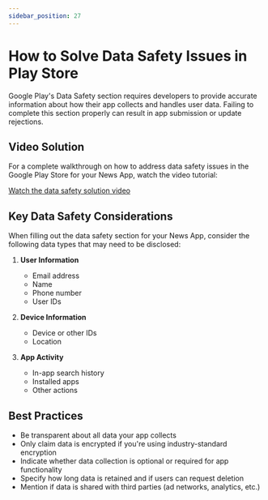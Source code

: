 ```yaml
---
sidebar_position: 27
---
```


# How to Solve Data Safety Issues in Play Store

Google Play's Data Safety section requires developers to provide accurate information about how their app collects and handles user data. Failing to complete this section properly can result in app submission or update rejections.

## Video Solution

For a complete walkthrough on how to address data safety issues in the Google Play Store for your News App, watch the video tutorial:

[Watch the data safety solution video](https://www.youtube.com/watch?v=f8rjX7_QL44)

## Key Data Safety Considerations

When filling out the data safety section for your News App, consider the following data types that may need to be disclosed:

1. **User Information**

   - Email address
   - Name
   - Phone number
   - User IDs

2. **Device Information**

   - Device or other IDs
   - Location

3. **App Activity**
   - In-app search history
   - Installed apps
   - Other actions

## Best Practices

- Be transparent about all data your app collects
- Only claim data is encrypted if you're using industry-standard encryption
- Indicate whether data collection is optional or required for app functionality
- Specify how long data is retained and if users can request deletion
- Mention if data is shared with third parties (ad networks, analytics, etc.)
